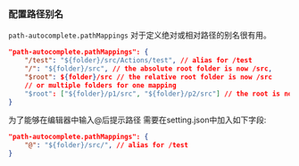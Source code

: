 ### 配置路径别名

`path-autocomplete.pathMappings` 对于定义绝对或相对路径的别名很有用。

```json
"path-autocomplete.pathMappings": {
    "/test": "${folder}/src/Actions/test", // alias for /test
    "/": "${folder}/src", // the absolute root folder is now /src,
    "$root": ${folder}/src // the relative root folder is now /src
    // or multiple folders for one mapping
    "$root": ["${folder}/p1/src", "${folder}/p2/src"] // the root is now relative to both p1/src and p2/src
}
```

为了能够在编辑器中输入@后提示路径 需要在setting.json中加入如下字段:

```json
"path-autocomplete.pathMappings": {
    "@": "${folder}/src/", // alias for /test
}
```

